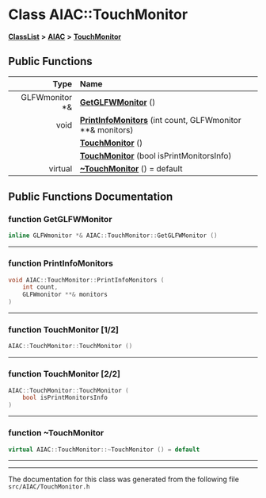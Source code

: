 

# Class AIAC::TouchMonitor



[**ClassList**](annotated.md) **>** [**AIAC**](namespaceAIAC.md) **>** [**TouchMonitor**](classAIAC_1_1TouchMonitor.md)










































## Public Functions

| Type | Name |
| ---: | :--- |
|  GLFWmonitor \*& | [**GetGLFWMonitor**](#function-getglfwmonitor) () <br> |
|  void | [**PrintInfoMonitors**](#function-printinfomonitors) (int count, GLFWmonitor \*\*& monitors) <br> |
|   | [**TouchMonitor**](#function-touchmonitor-12) () <br> |
|   | [**TouchMonitor**](#function-touchmonitor-22) (bool isPrintMonitorsInfo) <br> |
| virtual  | [**~TouchMonitor**](#function-touchmonitor) () = default<br> |




























## Public Functions Documentation




### function GetGLFWMonitor 

```C++
inline GLFWmonitor *& AIAC::TouchMonitor::GetGLFWMonitor () 
```




<hr>



### function PrintInfoMonitors 

```C++
void AIAC::TouchMonitor::PrintInfoMonitors (
    int count,
    GLFWmonitor **& monitors
) 
```




<hr>



### function TouchMonitor [1/2]

```C++
AIAC::TouchMonitor::TouchMonitor () 
```




<hr>



### function TouchMonitor [2/2]

```C++
AIAC::TouchMonitor::TouchMonitor (
    bool isPrintMonitorsInfo
) 
```




<hr>



### function ~TouchMonitor 

```C++
virtual AIAC::TouchMonitor::~TouchMonitor () = default
```




<hr>

------------------------------
The documentation for this class was generated from the following file `src/AIAC/TouchMonitor.h`

